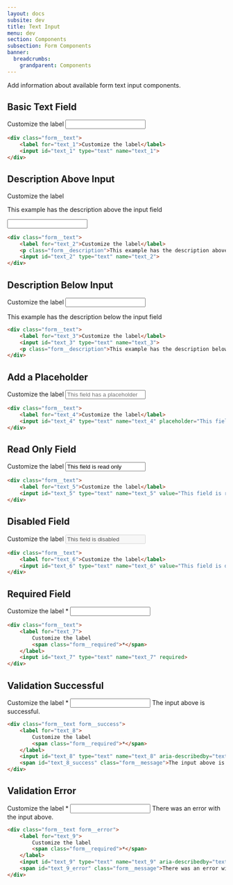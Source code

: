 ```yaml
---
layout: docs
subsite: dev
title: Text Input
menu: dev
section: Components
subsection: Form Components
banner:
  breadcrumbs:
    grandparent: Components
---
```


Add information about available form text input components.

## Basic Text Field

<div class="c-form">
  <div class="form__text">
      <label for="text_1">Customize the label</label>
      <input id="text_1" type="text" name="text_1">
  </div>
</div>

```html
<div class="form__text">
    <label for="text_1">Customize the label</label>
    <input id="text_1" type="text" name="text_1">
</div>
```

## Description Above Input

<div class="c-form">
  <div class="form__text">
      <label for="text_2">Customize the label</label>
      <p class="form__description">This example has the description above the input field</p>
      <input id="text_2" type="text" name="text_2">
  </div>
</div>

```html
<div class="form__text">
    <label for="text_2">Customize the label</label>
    <p class="form__description">This example has the description above the input field</p>
    <input id="text_2" type="text" name="text_2">
</div>
```

## Description Below Input

<div class="c-form">
  <div class="form__text">
      <label for="text_3">Customize the label</label>
      <input id="text_3" type="text" name="text_3">
      <p class="form__description">This example has the description below the input field</p>
  </div>
</div>

```html
<div class="form__text">
    <label for="text_3">Customize the label</label>
    <input id="text_3" type="text" name="text_3">
    <p class="form__description">This example has the description below the input field</p>
</div>
```

## Add a Placeholder

<div class="c-form">
  <div class="form__text">
      <label for="text_4">Customize the label</label>
      <input id="text_4" type="text" name="text_4" placeholder="This field has a placeholder">
  </div>
</div>

```html
<div class="form__text">
    <label for="text_4">Customize the label</label>
    <input id="text_4" type="text" name="text_4" placeholder="This field has a placeholder">
</div>
```

## Read Only Field

<div class="c-form">
  <div class="form__text">
      <label for="text_5">Customize the label</label>
      <input id="text_5" type="text" name="text_5" value="This field is read only" readonly>
  </div>
</div>

```html
<div class="form__text">
    <label for="text_5">Customize the label</label>
    <input id="text_5" type="text" name="text_5" value="This field is read only" readonly>
</div>
```

## Disabled Field

<div class="c-form">
  <div class="form__text">
      <label for="text_6">Customize the label</label>
      <input id="text_6" type="text" name="text_6" value="This field is disabled" disabled>
  </div>
</div>

```html
<div class="form__text">
    <label for="text_6">Customize the label</label>
    <input id="text_6" type="text" name="text_6" value="This field is disabled" disabled>
</div>
```

## Required Field

<div class="c-form">
  <div class="form__text">
      <label for="text_7">
          Customize the label
          <span class="form__required">*</span>
      </label>
      <input id="text_7" type="text" name="text_7" required>
  </div>
</div>

```html
<div class="form__text">
    <label for="text_7">
        Customize the label
        <span class="form__required">*</span>
    </label>
    <input id="text_7" type="text" name="text_7" required>
</div>
```

## Validation Successful

<div class="c-form">
  <div class="form__text form__success">
      <label for="text_8">
          Customize the label
          <span class="form__required">*</span>
      </label>
      <input id="text_8" type="text" name="text_8" aria-describedby="text_8_success" required>
      <span id="text_8_success" class="form__message">The input above is successful.</span>
  </div>
</div>

```html
<div class="form__text form__success">
    <label for="text_8">
        Customize the label
        <span class="form__required">*</span>
    </label>
    <input id="text_8" type="text" name="text_8" aria-describedby="text_8_success" required>
    <span id="text_8_success" class="form__message">The input above is successful.</span>
</div>
```

## Validation Error

<div class="c-form">
  <div class="form__text form__error">
      <label for="text_9">
          Customize the label
          <span class="form__required">*</span>
      </label>
      <input id="text_9" type="text" name="text_9" aria-describedby="text_9_error" required>
      <span id="text_9_error" class="form__message">There was an error with the input above.</span>
  </div>
</div>

```html
<div class="form__text form__error">
    <label for="text_9">
        Customize the label
        <span class="form__required">*</span>
    </label>
    <input id="text_9" type="text" name="text_9" aria-describedby="text_9_error" required>
    <span id="text_9_error" class="form__message">There was an error with the input above.</span>
</div>
```